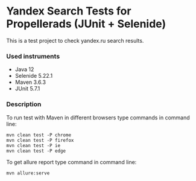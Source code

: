 Yandex Search Tests for Propellerads (JUnit + Selenide)
================================
This is a test project to check yandex.ru search results.

### Used instruments 

+ Java 12
+ Selenide 5.22.1
+ Maven 3.6.3
+ JUnit 5.7.1

### Description

To run test with Maven in different browsers type commands in command line:

```
mvn clean test -P chrome
mvn clean test -P firefox
mvn clean test -P ie
mvn clean test -P edge
```

To get allure report type command in command line: 

```
mvn allure:serve
```